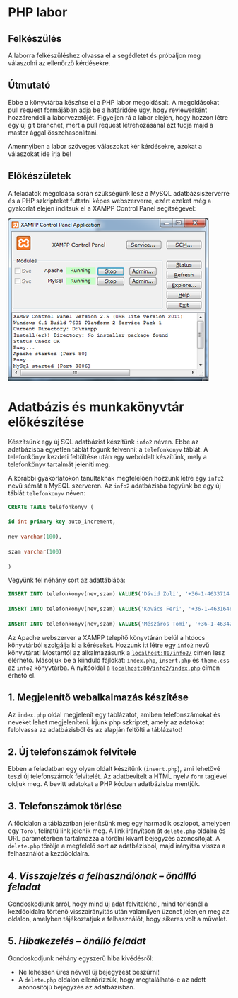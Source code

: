 # PHP labor

## Felkészülés
A laborra felkészüléshez olvassa el a segédletet és próbáljon meg válaszolni az ellenőrző kérdésekre.

## Útmutató
Ebbe a könyvtárba készítse el a PHP labor megoldásait. A megoldásokat pull request formájában adja be a határidőre úgy, hogy reviewerként hozzárendeli a laborvezetőjét.
Figyeljen rá a labor elején, hogy hozzon létre egy új git branchet, mert a pull request létrehozásánal azt tudja majd a master ággal összehasonlítani.

Amennyiben a labor szöveges válaszokat kér kérdésekre, azokat a válaszokat ide írja be!

## Előkészületek
A feladatok megoldása során szükségünk lesz a MySQL adatbázsiszerverre és a PHP szkripteket futtatni képes webszerverre, ezért ezeket még a gyakorlat elején indítsuk el a XAMPP Control Panel segítségével:

![](images/image1.png)

# Adatbázis és munkakönyvtár előkészítése

Készítsünk egy új SQL adatbázist készítünk `info2` néven. Ebbe az adatbázisba egyetlen táblát fogunk felvenni: a `telefonkonyv` táblát. A telefonkönyv kezdeti feltöltése után egy weboldalt készítünk, mely a telefonkönyv tartalmát jeleníti meg.

A korábbi gyakorlatokon tanultaknak megfelelően hozzunk létre egy `info2` nevű sémát a MySQL szerveren. Az `info2` adatbázisba tegyünk be egy új táblát `telefonkonyv` néven:

```sql
CREATE TABLE telefonkonyv (

id int primary key auto_increment,

nev varchar(100),

szam varchar(100)

)
```

Vegyünk fel néhány sort az adattáblába:

```sql
INSERT INTO telefonkonyv(nev,szam) VALUES('Dávid Zoli', '+36-1-4633714');

INSERT INTO telefonkonyv(nev,szam) VALUES('Kovács Feri', '+36-1-4631648');

INSERT INTO telefonkonyv(nev,szam) VALUES('Mészáros Tomi', '+36-1-4634225');
```

Az Apache webszerver a XAMPP telepítő könyvtárán belül a htdocs könyvtárból szolgálja ki a kéréseket. Hozzunk itt létre egy `info2` nevű könyvtárat! Mostantól az alkalmazásunk a [`localhost:80/info2/`](localhost:80/info2/) címen lesz elérhető. Másoljuk be a kiinduló fájlokat: `index.php`, `insert.php` és `theme.css` az `info2` könyvtárba. A nyitóoldal a [`localhost:80/info2/index.php`](localhost:80/info2/index.php) címen érhető el.

## 1. Megjelenítő webalkalmazás készítése

Az `index.php` oldal megjelenít egy táblázatot, amiben telefonszámokat és neveket lehet megjeleníteni. Írjunk php szkriptet, amely az adatokat felolvassa az adatbázisból és az alapján feltölti a táblázatot!

## 2. Új telefonszámok felvitele

Ebben a feladatban egy olyan oldalt készítünk (`insert.php`), ami lehetővé teszi új telefonszámok felvitelét. Az adatbevitelt a HTML nyelv `form` tagjével oldjuk meg. A bevitt adatokat a PHP kódban adatbázisba mentjük.

## 3. Telefonszámok törlése

A főoldalon a táblázatban jelenítsünk meg egy harmadik oszlopot, amelyben egy `Töröl` feliratú link jelenik meg. A link irányítson át `delete.php` oldalra és URL paraméterben tartalmazza a törölni kívánt bejegyzés azonosítóját. A `delete.php` törölje a megfelelő sort az adatbázisból, majd irányítsa vissza a felhasználót a kezdőoldalra.

## 4. _Visszajelzés a felhasználónak – önállló feladat_

Gondoskodjunk arról, hogy mind új adat felvitelénél, mind törlésnél a kezdőoldalra történő visszairányítás után valamilyen üzenet jelenjen meg az oldalon, amelyben tájékoztatjuk a felhasználót, hogy sikeres volt a művelet.

## 5. _Hibakezelés – önálló feladat_

Gondoskodjunk néhány egyszerű hiba kivédésről:

- Ne lehessen üres névvel új bejegyzést beszúrni!
- A `delete.php` oldalon ellenőrizzük, hogy megtalálható-e az adott azonosítójú bejegyzés az adatbázisban.